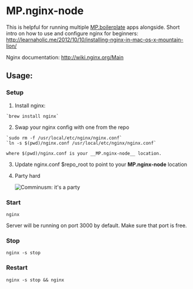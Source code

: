# MP.nginx-node

This is helpful for running multiple [MP.boilerplate](https://github.com/moviepilot/mp.boilerplate) apps alongside.
Short intro on how to use and configure nginx for beginners: http://learnaholic.me/2012/10/10/installing-nginx-in-mac-os-x-mountain-lion/

Nginx documentation: http://wiki.nginx.org/Main

## Usage:

### Setup

  1. Install nginx:

    `brew install nginx`

  2. Swap your nginx config with one from the repo

    `sudo rm -f /usr/local/etc/nginx/nginx.conf`
    `ln -s $(pwd)/nginx.conf /usr/local/etc/nginx/nginx.conf`

    where $(pwd)/nginx.conf is your __MP.nginx-node__ location.

  3. Update nginx.conf $repo_root to point to your __MP.nginx-node__ location

  4. Party hard

     ![Comminusm: it's a party](https://github.com/moviepilot/mp.nginx-node/blob/master/assets/party.jpg?raw=true)

### Start

  `nginx`

  Server will be running on port 3000 by default. Make sure that port is free.

### Stop

  `nginx -s stop`

### Restart

  `nginx -s stop && nginx`
